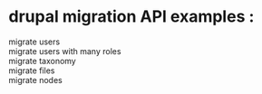 # drupal migration API examples :<br>
migrate users <br>
migrate users with many roles <br>
migrate taxonomy <br>
migrate files <br>
migrate nodes <br>
